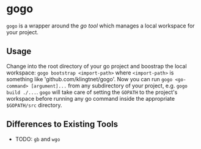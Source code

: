 # gogo

`gogo` is a wrapper around the _go tool_ which manages a local workspace for your project.

## Usage

Change into the root directory of your go project and boostrap the local workspace: `gogo bootstrap <import-path>` where `<import-path>` is something like 'github.com/klingtnet/gogo'.
Now you can run `gogo <go-command> [argument]...` from any subdirectory of your project, e.g. `gogo build ./...`.
`gogo` will take care of setting the `GOPATH` to the project's workspace before running any go command inside the appropriate `$GOPATH/src` directory.

## Differences to Existing Tools

- TODO: `gb` and `wgo`
